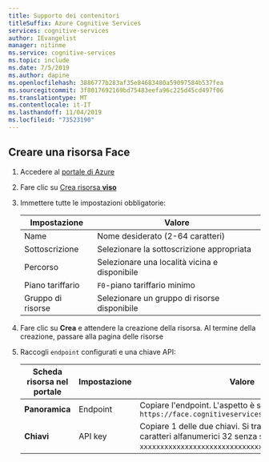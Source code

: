 ```yaml
---
title: Supporto dei contenitori
titleSuffix: Azure Cognitive Services
services: cognitive-services
author: IEvangelist
manager: nitinme
ms.service: cognitive-services
ms.topic: include
ms.date: 7/5/2019
ms.author: dapine
ms.openlocfilehash: 3886777b283af35e84683480a59097584b537fea
ms.sourcegitcommit: 3f8017692169bd75483eefa96c225d45cd497f06
ms.translationtype: MT
ms.contentlocale: it-IT
ms.lasthandoff: 11/04/2019
ms.locfileid: "73523190"
---
```

## <a name="create-an-face-resource"></a>Creare una risorsa Face

1. Accedere al [portale di Azure](https://portal.azure.com)
1. Fare clic su [Crea risorsa **viso** ](https://ms.portal.azure.com/#create/Microsoft.CognitiveServicesFace)
1. Immettere tutte le impostazioni obbligatorie:

    |Impostazione|Valore|
    |--|--|
    |Name|Nome desiderato (2-64 caratteri)|
    |Sottoscrizione|Selezionare la sottoscrizione appropriata|
    |Percorso|Selezionare una località vicina e disponibile|
    |Piano tariffario|`F0`-piano tariffario minimo|
    |Gruppo di risorse|Selezionare un gruppo di risorse disponibile|

1. Fare clic su **Crea** e attendere la creazione della risorsa. Al termine della creazione, passare alla pagina delle risorse
1. Raccogli `endpoint` configurati e una chiave API:

    |Scheda risorsa nel portale|Impostazione|Valore|
    |--|--|--|
    |**Panoramica**|Endpoint|Copiare l'endpoint. L'aspetto è simile a `https://face.cognitiveservices.azure.com/face/v1.0`|
    |**Chiavi**|API key|Copiare 1 delle due chiavi. Si tratta di una stringa di caratteri alfanumerici 32 senza spazi o trattini, `xxxxxxxxxxxxxxxxxxxxxxxxxxxxxxxx`.|
